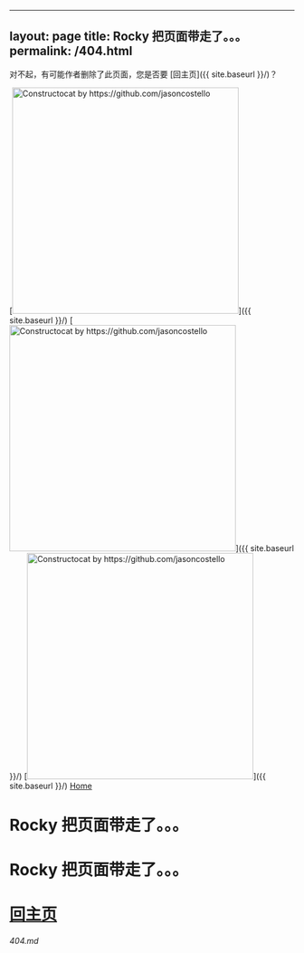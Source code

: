    ---
layout: page
title: Rocky 把页面带走了。。。
permalink: /404.html
---

对不起，有可能作者删除了此页面，您是否要 [回主页]({{ site.baseurl }}/)？

[<img src="{{ site.baseurl }}/images/404.jpg" alt="Constructocat by https://github.com/jasoncostello" style="width: 400px;"/>]({{ site.baseurl }}/)
[<img src="{{ site.baseurl }}/images/404.jpg" alt="Constructocat by https://github.com/jasoncostello" style="width: 400px;"/>]({{ site.baseurl }}/)
[<img src="{{ site.baseurl }}/images/404.jpg" alt="Constructocat by https://github.com/jasoncostello" style="width: 400px;"/>]({{ site.baseurl }}/)
[Home](rockycuxin.github.io)
# Rocky 把页面带走了。。。
# Rocky 把页面带走了。。。
# [回主页](rockycuxin.github.io)


###### 404.md
